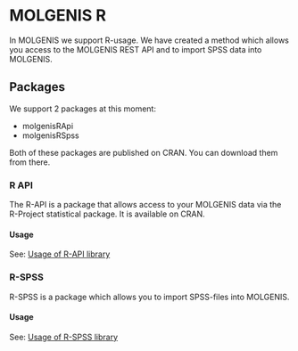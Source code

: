 # MOLGENIS R
In MOLGENIS we support R-usage. We have created a method which allows you access to the MOLGENIS REST API and to import SPSS data into MOLGENIS.

## Packages

We support 2 packages at this moment:

- molgenisRApi
- molgenisRSpss

Both of these packages are published on CRAN. You can download them from there.

### R API
The R-API is a package that allows access to your MOLGENIS data via the R-Project statistical package. It is available on CRAN.

#### Usage

See: [Usage of R-API library](https://github.com/sidohaakma/molgenis-client-r-api)

### R-SPSS
R-SPSS is a package which allows you to import SPSS-files into MOLGENIS.

#### Usage

See: [Usage of R-SPSS library](https://github.com/sidohaakma/molgenis-client-r-spss)
